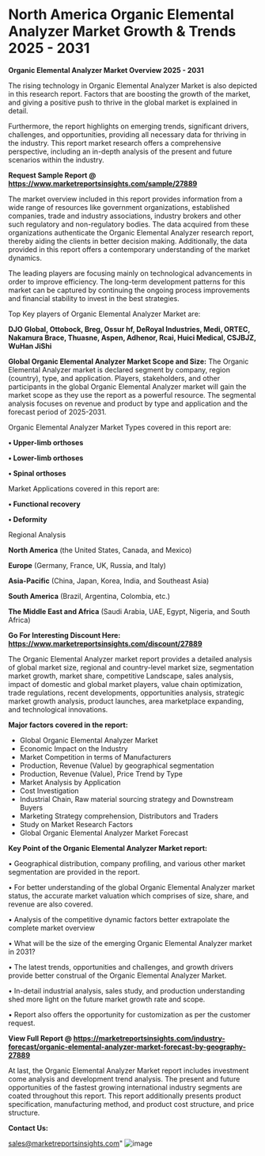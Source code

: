 # North America Organic Elemental Analyzer Market Growth & Trends 2025 - 2031

<Strong> Organic Elemental Analyzer Market Overview 2025 - 2031</strong>

The rising technology in Organic Elemental Analyzer Market is also depicted in this research report. Factors that are boosting the growth of the market, and giving a positive push to thrive in the global market is explained in detail.

Furthermore, the report highlights on emerging trends, significant drivers, challenges, and opportunities, providing all necessary data for thriving in the industry. This report market research offers a comprehensive perspective, including an in-depth analysis of the present and future scenarios within the industry.

<strong>Request Sample Report @ <a href=https://www.marketreportsinsights.com/sample/27889>https://www.marketreportsinsights.com/sample/27889</a></strong>

The market overview included in this report provides information from a wide range of resources like government organizations, established companies, trade and industry associations, industry brokers and other such regulatory and non-regulatory bodies. The data acquired from these organizations authenticate the Organic Elemental Analyzer research report, thereby aiding the clients in better decision making. Additionally, the data provided in this report offers a contemporary understanding of the market dynamics.

The leading players are focusing mainly on technological advancements in order to improve efficiency. The long-term development patterns for this market can be captured by continuing the ongoing process improvements and financial stability to invest in the best strategies.

Top Key players of Organic Elemental Analyzer Market are:

<strong>DJO Global, Ottobock, Breg, Ossur hf, DeRoyal Industries, Medi, ORTEC, Nakamura Brace, Thuasne, Aspen, Adhenor, Rcai, Huici Medical, CSJBJZ, WuHan JiShi</strong>

<strong><b>Global Organic Elemental Analyzer Market Scope and Size:</b></strong>
The Organic Elemental Analyzer market is declared segment by company, region (country), type, and application. Players, stakeholders, and other participants in the global Organic Elemental Analyzer market will gain the market scope as they use the report as a powerful resource. The segmental analysis focuses on revenue and product by type and application and the forecast period of 2025-2031.

Organic Elemental Analyzer Market Types covered in this report are:

<strong>• Upper-limb orthoses

• Lower-limb orthoses

• Spinal orthoses</strong>

Market Applications covered in this report are:

<strong>• Functional recovery

• Deformity</strong> 

Regional Analysis

<strong>North America</strong> (the United States, Canada, and Mexico)

<strong>Europe</strong> (Germany, France, UK, Russia, and Italy)

<strong>Asia-Pacific</strong> (China, Japan, Korea, India, and Southeast Asia)

<strong>South America</strong> (Brazil, Argentina, Colombia, etc.)

<strong>The Middle East and Africa</strong> (Saudi Arabia, UAE, Egypt, Nigeria, and South Africa)

<strong>Go For Interesting Discount Here: <a href=https://www.marketreportsinsights.com/discount/27889>https://www.marketreportsinsights.com/discount/27889</a></strong>

The Organic Elemental Analyzer market report provides a detailed analysis of global market size, regional and country-level market size, segmentation market growth, market share, competitive Landscape, sales analysis, impact of domestic and global market players, value chain optimization, trade regulations, recent developments, opportunities analysis, strategic market growth analysis, product launches, area marketplace expanding, and technological innovations.

<strong><b>Major factors covered in the report:</b></strong>
<ul>
  <li>Global Organic Elemental Analyzer Market </li>
  <li>Economic Impact on the Industry</li>
  <li>Market Competition in terms of Manufacturers</li>
  <li>Production, Revenue (Value) by geographical segmentation</li>
  <li>Production, Revenue (Value), Price Trend by Type</li>
  <li>Market Analysis by Application</li>
  <li>Cost Investigation</li>
  <li>Industrial Chain, Raw material sourcing strategy and Downstream Buyers</li>
  <li>Marketing Strategy comprehension, Distributors and Traders</li>
  <li>Study on Market Research Factors</li>
  <li>Global Organic Elemental Analyzer Market Forecast</li>
</ul>

<strong><b>Key Point of the Organic Elemental Analyzer Market report:</b></strong>

• Geographical distribution, company profiling, and various other market segmentation are provided in the report.

• For better understanding of the global Organic Elemental Analyzer market status, the accurate market valuation which comprises of size, share, and revenue are also covered.

• Analysis of the competitive dynamic factors better extrapolate the complete market overview

• What will be the size of the emerging Organic Elemental Analyzer market in 2031?

• The latest trends, opportunities and challenges, and growth drivers provide better construal of the Organic Elemental Analyzer Market.

• In-detail industrial analysis, sales study, and production understanding shed more light on the future market growth rate and scope.

• Report also offers the opportunity for customization as per the customer request.

<strong><b>View Full Report @ <a href=https://marketreportsinsights.com/industry-forecast/organic-elemental-analyzer-market-forecast-by-geography-27889>https://marketreportsinsights.com/industry-forecast/organic-elemental-analyzer-market-forecast-by-geography-27889</a></b></strong>


At last, the Organic Elemental Analyzer Market report includes investment come analysis and development trend analysis. The present and future opportunities of the fastest growing international industry segments are coated throughout this report. This report additionally presents product specification, manufacturing method, and product cost structure, and price structure.

<strong>Contact Us:</strong>

sales@marketreportsinsights.com"
![image](https://github.com/user-attachments/assets/6f7e8fd4-1bc0-46a5-838f-6039563f54f4)
